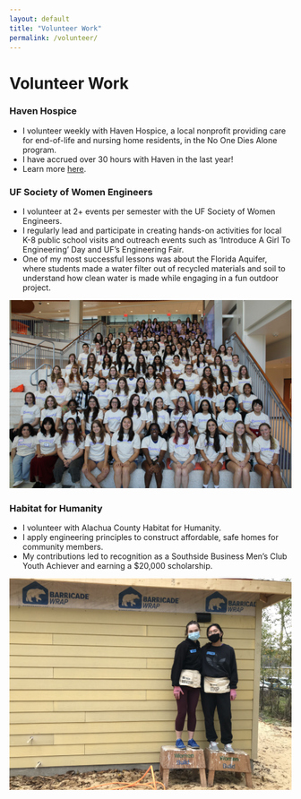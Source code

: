 ```yaml
---
layout: default
title: "Volunteer Work"
permalink: /volunteer/
---
```


# Volunteer Work

### Haven Hospice
- I volunteer weekly with Haven Hospice, a local nonprofit providing care for end-of-life and nursing home residents, in the No One Dies Alone program.
- I have accrued over 30 hours with Haven in the last year!
- Learn more [here](https://havenhospice.com/).

### UF Society of Women Engineers
- I volunteer at 2+ events per semester with the UF Society of Women Engineers.
- I regularly lead and participate in creating hands-on activities for local K-8 public school visits and outreach events such as ‘Introduce A Girl To Engineering’ Day and UF’s Engineering Fair.
- One of my most successful lessons was about the Florida Aquifer, where students made a water filter out of recycled materials and soil to understand how clean water is made while engaging in a fun outdoor project.

<img src="/images/swe.jpg" width="800px" style="margin-right: 10px;" />

### Habitat for Humanity
- I volunteer with Alachua County Habitat for Humanity.
- I apply engineering principles to construct affordable, safe homes for community members.
- My contributions led to recognition as a Southside Business Men’s Club Youth Achiever and earning a $20,000 scholarship.

<img src="/images/hfh.jpg" width="800px" style="margin-right: 10px;" />
